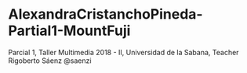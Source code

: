 # AlexandraCristanchoPineda-Partial1-MountFuji
Parcial 1, Taller Multimedia 2018 - II, Universidad de la Sabana, Teacher Rigoberto Sáenz @saenzi
